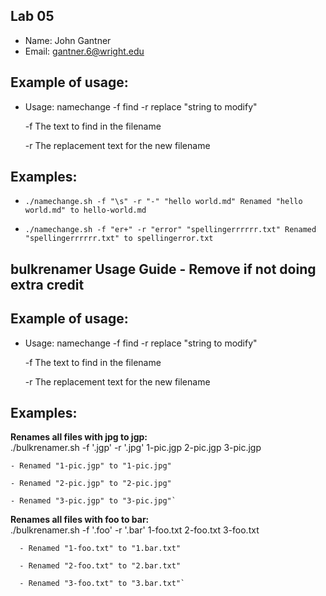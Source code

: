 ## Lab 05

- Name: John Gantner
- Email: gantner.6@wright.edu

## Example of usage:
* Usage: namechange -f find -r replace "string to modify"
  
   -f The text to find in the filename  
 
   -r The replacement text for the new filename

## Examples:
* `./namechange.sh -f "\s" -r "-" "hello world.md"
Renamed "hello world.md" to hello-world.md`

*  `./namechange.sh -f "er+" -r "error" "spellingerrrrrr.txt"
Renamed "spellingerrrrrr.txt" to spellingerror.txt`
## bulkrenamer Usage Guide - Remove if not doing extra credit

## Example of usage:
* Usage: namechange -f find -r replace "string to modify"
  
   -f The text to find in the filename  
 
   -r The replacement text for the new filename

## Examples:
**Renames all files with jpg to jgp:**  
./bulkrenamer.sh -f '.jgp' -r '.jpg'  1-pic.jgp  2-pic.jgp  3-pic.jgp  
    
    - Renamed "1-pic.jgp" to "1-pic.jpg"  
    
    - Renamed "2-pic.jgp" to "2-pic.jpg"  
    
    - Renamed "3-pic.jgp" to "3-pic.jpg"`  

**Renames all files with foo to bar:**  
./bulkrenamer.sh -f '.foo' -r '.bar' 1-foo.txt 2-foo.txt 3-foo.txt  
     
      - Renamed "1-foo.txt" to "1.bar.txt"
      
      - Renamed "2-foo.txt" to "2.bar.txt"  
      
      - Renamed "3-foo.txt" to "3.bar.txt"`  
